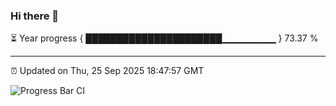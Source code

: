 ### Hi there 👋

⏳ Year progress { ██████████████████████▁▁▁▁▁▁▁▁ } 73.37 %

---

⏰ Updated on Thu, 25 Sep 2025 18:47:57 GMT

![Progress Bar CI](https://github.com/IshwaranRudhara/GIT-ACTION/workflows/Progress%20Bar%20CI/badge.svg)

